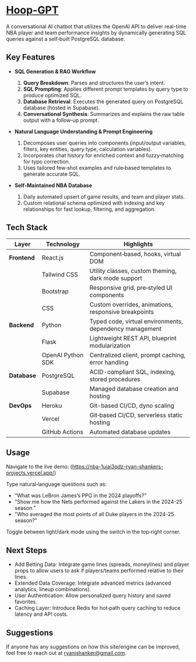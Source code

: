 # [Hoop-GPT](https://nba-1uiai3qdz-ryan-shankers-projects.vercel.app/)
A conversational AI chatbot that utilizes the OpenAI API to deliver real-time NBA player and team performance insights by dynamically generating SQL queries against a self‑built PostgreSQL database.

## Key Features
 
- **SQL Generation & RAG Workflow**  
  1. **Query Breakdown**: Parses and structures the user’s intent.  
  2. **SQL Prompting**: Applies different prompt templates by query type to produce optimized SQL.  
  3. **Database Retrieval**: Executes the generated query on PostgreSQL database (hosted in Supabase).  
  4. **Conversational Synthesis**: Summarizes and explains the raw table output with a follow‑up prompt.
 
- **Natural Language Understanding & Prompt Engineering**  
  1. Decomposes user queries into components (input/output variables, filters, key entities, query type, calculation variables).  
  2. Incorporates chat history for enriched context and fuzzy‑matching for typo correction.  
  3. Uses tailored few‑shot examples and rule‑based templates to generate accurate SQL.
 
- **Self‑Maintained NBA Database**  
  1. Daily automated upsert of game results, and team and player stats.  
  2. Custom relational schema optimized with indexing and key relationships for fast lookup, filtering, and aggregation.
 
## Tech Stack

| Layer            | Technology              | Highlights                                                 |
|------------------|-------------------------|------------------------------------------------------------|
| **Frontend**     | React.js                | Component‑based, hooks, virtual DOM                        |
|                  | Tailwind CSS            | Utility classes, custom theming, dark mode support         |
|                  | Bootstrap               | Responsive grid, pre‑styled UI components                  |
|                  | CSS                     | Custom overrides, animations, responsive breakpoints       |
| **Backend**      | Python                  | Typed code, virtual environments, dependency management    |
|                  | Flask                   | Lightweight REST API, blueprint modularization             |
|                  | OpenAI Python SDK       | Centralized client, prompt caching, error handling         |
| **Database**     | PostgreSQL              | ACID-compliant SQL, indexing, stored procedures            |
|                  | Supabase                | Managed database creation and hosting                      |
| **DevOps**       | Heroku                  | Git-based CI/CD, dyno scaling                              |
|                  | Vercel                  | Git‑based CI/CD, serverless static hosting                 |
|                  | GitHub Actions          | Automated database updates                                 |

## Usage
Navigate to the live demo: (https://nba-1uiai3qdz-ryan-shankers-projects.vercel.app/) 

Type natural‑language questions such as:
- “What was LeBron James’s PPG in the 2024 playoffs?”
- “Show me how the Nets performed against the Lakers in the 2024-25 season.”
- "Who averaged the most points of all Duke players in the 2024-25 season?"

Toggle between light/dark mode using the switch in the top‑right corner.

## Next Steps
- Add Betting Data: Integrate game lines (spreads, moneylines) and player props to allow users to ask if players/teams performed relative to their lines. 
- Extended Data Coverage: Integrate advanced metrics (advanced analytics, lineup combinations).
- User Authentication: Allow personalized query history and saved favorites.
- Caching Layer: Introduce Redis for hot‑path query caching to reduce latency and API costs.

## Suggestions
If anyone has any suggestions on how this site/engine can be improved, feel free to reach out at ryanjshanker@gmail.com.
